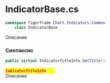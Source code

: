 
# IndicatorBase.cs
```csharp
namespace TigerTrade.Chart.Indicators.Common  
    class IndicatorBase
```

Описание

### Синтаксис
```csharp
public virtual IndicatorTitleInfo GetTitle()
```

<mark style="color:red;">**`IndicatorTitleInfo`**</mark> <mark style="color:yellow;">`new`</mark>  
 *Описание*  
  

                    
                    